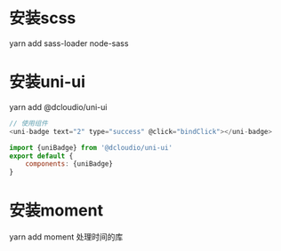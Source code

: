 # 安装scss
yarn add sass-loader node-sass

# 安装uni-ui
yarn add @dcloudio/uni-ui

```js
// 使用组件
<uni-badge text="2" type="success" @click="bindClick"></uni-badge>

import {uniBadge} from '@dcloudio/uni-ui'
export default {
    components: {uniBadge}
}
```

# 安装moment
yarn add moment 处理时间的库